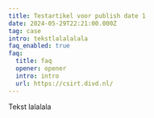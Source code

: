 ```yaml
---
title: Testartikel voor publish date 1
date: 2024-05-29T22:21:00.000Z
tag: case
intro: tekstlalalalala
faq_enabled: true
faq:
  title: faq
  opener: opener
  intro: intro
  url: https://csirt.divd.nl/
---
```

Tekst lalalala
